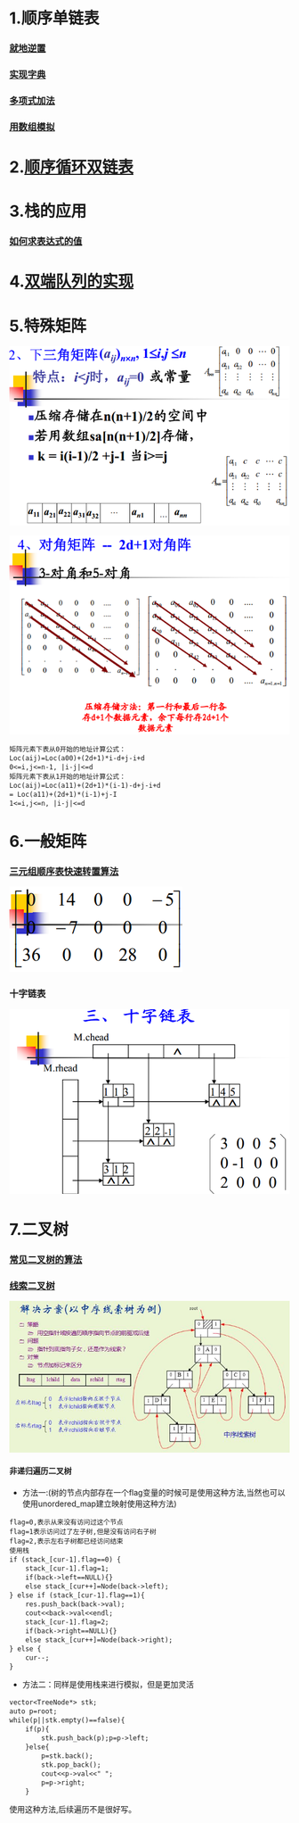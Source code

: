 # 1.顺序单链表

### [就地逆置](reverse.cpp)

### [实现字典](template_linklistst.h)

### [多项式加法](polynomial_add.cpp)

### [用数组模拟](simulate_list.cpp)

# 2.[顺序循环双链表](binarylooplist.cpp)


# 3.栈的应用

### [如何求表达式的值](calculator.cpp)

# 4.[双端队列的实现](deque.cpp)


# 5.特殊矩阵



![对称矩阵的存储](array1.PNG) 

![2d+1对角阵的存储](array2.PNG)


```
矩阵元素下表从0开始的地址计算公式：
Loc(aij)=Loc(a00)+(2d+1)*i-d+j-i+d
0<=i,j<=n-1, |i-j|<=d
矩阵元素下表从1开始的地址计算公式：
Loc(aij)=Loc(a11)+(2d+1)*(i-1)-d+j-i+d
= Loc(a11)+(2d+1)*(i-1)+j-I
1<=i,j<=n, |i-j|<=d
```


# 6.一般矩阵

### [三元组顺序表快速转置算法](FastTransposeSMatrix.cpp)

![三元组顺序表快速转置算法](array3.PNG)

### 十字链表

![十字链表](array4.PNG)


# 7.二叉树

### [常见二叉树的算法](bitree.cpp)


### [线索二叉树](threadbitree.cpp)

![例子](threadtree.PNG)


#### 非递归遍历二叉树
- 方法一:(树的节点内部存在一个flag变量的时候可是使用这种方法,当然也可以使用unordered_map建立映射使用这种方法)

```
flag=0,表示从来没有访问过这个节点
flag=1表示访问过了左子树,但是没有访问右子树
flag=2,表示左右子树都已经访问结束
使用栈
if (stack_[cur-1].flag==0) {
    stack_[cur-1].flag=1;
    if(back->left==NULL){}
    else stack_[cur++]=Node(back->left);
} else if (stack_[cur-1].flag==1){
    res.push_back(back->val);
    cout<<back->val<<endl;
    stack_[cur-1].flag=2;
    if(back->right==NULL){}
    else stack_[cur++]=Node(back->right);
} else {
    cur--;
}
```

- 方法二：同样是使用栈来进行模拟，但是更加灵活

```
vector<TreeNode*> stk;
auto p=root;
while(p||stk.empty()==false){
    if(p){
        stk.push_back(p);p=p->left;
    }else{
        p=stk.back();
        stk.pop_back();
        cout<<p->val<<" ";
        p=p->right;
    }

```

使用这种方法,后续遍历不是很好写。